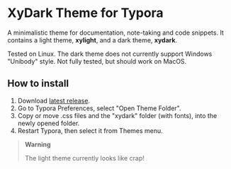 # XyDark Theme for Typora

A minimalistic theme for documentation, note-taking and code snippets. It contains a light theme, **xylight**, and a dark theme, **xydark**.

Tested on Linux. The dark theme does not currently support Windows "Unibody" style. Not fully tested, but should work on MacOS.

## How to install

1. Download [latest release](https://github.com/xypnox/xydark-typora/releases/latest).
2. Go to Typora Preferences, select "Open Theme Folder".
3. Copy or move .css files and the "xydark" folder (with fonts), into the newly opened folder.
4. Restart Typora, then select it from Themes menu.

>   **Warning**
>
>   The light theme currently looks like crap!